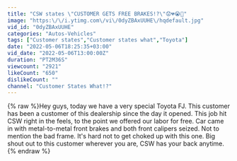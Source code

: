 ```yaml
---
title: "CSW states \"CUSTOMER GETS FREE BRAKES!?\"😟💔😭🥲"
image: "https:\/\/i.ytimg.com\/vi\/0dyZBAxUUHE\/hqdefault.jpg"
vid_id: "0dyZBAxUUHE"
categories: "Autos-Vehicles"
tags: ["Customer states","Customer states what","Toyota"]
date: "2022-05-06T18:25:35+03:00"
vid_date: "2022-05-06T13:00:00Z"
duration: "PT2M36S"
viewcount: "2921"
likeCount: "650"
dislikeCount: ""
channel: "Customer States What!?"
---
```

{% raw %}Hey guys, today we have a very special Toyota FJ. This customer has been a customer of this dealership since the day it opened. This job hit CSW right in the feels, to the point we offered our labor for free. Car came in with metal-to-metal front brakes and both front calipers seized. Not to mention the bad frame. It's hard not to get choked up with this one. Big shout out to this customer wherever you are, CSW has your back anytime.{% endraw %}
